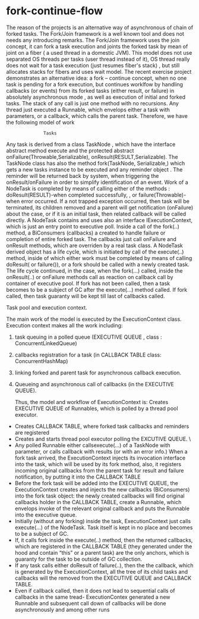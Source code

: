 # fork-continue-flow




The reason of the projects is an alternative way of  asynchronous of  chain of forked tasks. The Fork/Join framework is a well known tool and does not needs any introducing remarks.
The Fork/Join framework uses the join concept, it can fork a task execution and joints the forked task by mean of joint on a fiber ( a used thread in a domestic JVM). This model does not use separated OS threads per tasks (user thread instead of it), OS thread really does not wait for a task execution (just resumes fiber's stack) , but still allocates stacks for fibers and uses wait model.
The recent exercise project demonstrates an alternative idea: a  fork – continue  concept, when no one task is pending for a fork execution, but continues worklfow by handling callbacks (or events)  from its  forked tasks (either result, or failure) in absolutely asynchronous mode , as well as execution of initial and forked tasks. The stack of  any call is just one method with no  recursions. Any thread just executed a Runnable, which  envelops either a task with parameters, or  a callback, which calls the parent task.
Therefore, we have the following model of work

                  Tasks

  Any task  is derived from a class TaskNode , which have the interface abstract method execute and the protected abstract onFailure(Throwable,Serializable), onResult(RESULT,Serializable). The TaskNode class has also the method fork(TaskNode, Serializable,)  which gets a new tasks instance to be executed  and any reminder object .   The reminder will be returned back by system, when triggering the onResult/onFailure in order to simplify identification of an event.    Work of a NodeTask is completed by means of calling either of the methods : doResult(RESULT)-when completed successfully, , or failure(Throwable)-when error occurred. If  a not trapped exception occurred, then task will be terminated, its children removed and a parent will get notification (onFailure) about the case, or if it is an initial task, then related callback will be called directly.
  A NodeTask contains and uses also an interface IExecutionContext, which is just an entry point to executive poll.  Inside a call of the fork(..) method, a BiConsumers (callbacks) a created to handle failure or completion of entire forked task. The callbacks just call onFailure and onResult methods, which are overriden by a real task class.
   A NodeTask derived object has a life cycle, which  is initiated by call of the execute(..) method, inside of which  either work must be completed by means of calling doResult( or failure()), or a fork should be called with a newly created task. The life cycle continued, in the case, when  the fork(...) called, inside the onResult(..) or onFailure methods call as reaction on callback call by container of executive pool. If  fork has not been called, then  a task becomes to be a subject of GC after  the execute(...) method called. If fork called, then task guaranty will be kept till last of callbacks called. 



Task pool and execution context.

The main work of the model is executed by the ExecutionContext  class.
Execution context makes all the work including:
1. task queuing in a polled queue (EXECUTIVE QUEUE , class : ConcurrentLinkedQueue)
2. callbacks registration for a task (in CALLBACK TABLE class: ConcurrentHashMap)
3. linking forked and parent task for asynchronous callback execution.
4. Queueing and asynchronous call of  callbacks (in the EXECUTIVE QUEUE).
  
     Thus, the model and  workflow of ExecutionContext is:
Creates EXECUTIVE QUEUE of Runnables, which is polled by a thread pool executor. 
- Creates CALLBACK TABLE, where  forked task callbacks and reminders are registered 
- Creates and starts  thread pool executor polling the EXCUTIVE QUEUE. \
- Any polled Runnable   either callsexecute(...) of a TaskNode  with parameter, or calls callback with results (or with an error info.)
When a fork  task arrived,  the ExecutionContext injects  its invocation interface into the task, which will be used by its fork method, also, it registers incoming original callbacks from the parent task for result and failure notification, by putting it into the CALLBACK TABLE 
- Before the fork task will be added into the EXECUTIVE QUEUE, the ExecutionContext creates and injects the new callbacks (BiConsumers) into the fork task object: the newly created callbacks  will find original callbacks holder in the CALLBACK TABLE, create a Runnable, which envelops invoke of  the relevant original callback and puts the Runnable into the executive queue. 
- Initially (without any forking) inside the task, ExecutionContext just calls execute(...) of the NodeTask. Task itself is kept in no place and becomes to be a subject of GC. 
- If, it calls fork inside the execute(..) method, then the returned callbacks, which are registered in the CALLBACK TABLE (they generated under the hood and contain “this” or a parent task) are the only anchors, which is guaranty for the task to be outside of GC  collection. 
- If any task calls either  doResult of failure(..), then the the callback, which is generated by the ExecutionContext, all the tree of its child tasks and callbacks will the removed from the EXECUTIVE QUEUE and CALLBACK TABLE. 
- Even if  callback called, then it does not lead to sequential calls of callbacks in the same tread- ExecutionContex generated a new Runnable and subsequent call down of callbacks will be done asynchronously and among other runs
